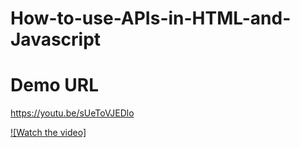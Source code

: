 # How-to-use-APIs-in-HTML-and-Javascript

# Demo URL
https://youtu.be/sUeToVJEDlo

[![Watch the video]](https://youtu.be/sUeToVJEDlo)
